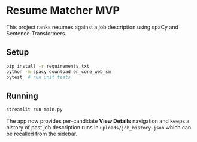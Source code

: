 # Resume Matcher MVP

This project ranks resumes against a job description using spaCy and Sentence-Transformers.

## Setup

```bash
pip install -r requirements.txt
python -m spacy download en_core_web_sm
pytest  # run unit tests
```

## Running

```bash
streamlit run main.py
```

The app now provides per-candidate **View Details** navigation and keeps a history
of past job description runs in `uploads/job_history.json` which can be recalled
from the sidebar.

